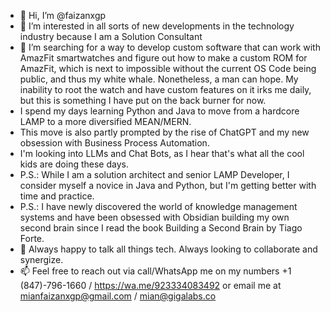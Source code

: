 - 👋 Hi, I’m @faizanxgp
- 👀 I’m interested in all sorts of new developments in the technology industry because I am a Solution Consultant
- 🌱 I’m searching for a way to develop custom software that can work with AmazFit smartwatches and figure out how to make a custom ROM for AmazFit, which is next to impossible without the current OS Code being public, and thus my white whale. Nonetheless, a man can hope. My inability to root the watch and have custom features on it irks me daily, but this is something I have put on the back burner for now.
- I spend my days learning Python and Java to move from a hardcore LAMP to a more diversified MEAN/MERN.
- This move is also partly prompted by the rise of ChatGPT and my new obsession with Business Process Automation.
- I'm looking into LLMs and Chat Bots, as I hear that's what all the cool kids are doing these days.
- P.S.: While I am a solution architect and senior LAMP Developer, I consider myself a novice in Java and Python, but I'm getting better with time and practice.
- P.S.: I have newly discovered the world of knowledge management systems and have been obsessed with Obsidian building my own second brain since I read the book Building a Second Brain by Tiago Forte.
- 💞️ Always happy to talk all things tech. Always looking to collaborate and synergize.
- 📫 Feel free to reach out via call/WhatsApp me on my numbers +1 (847)-796-1660 / https://wa.me/923334083492 or email me at mianfaizanxgp@gmail.com / mian@gigalabs.co
<!---
faizanxgp/faizanxgp is a ✨ special ✨ repository because its `README.md` (this file) appears on your GitHub profile.
You can click the Preview link to take a look at your changes.
--->
